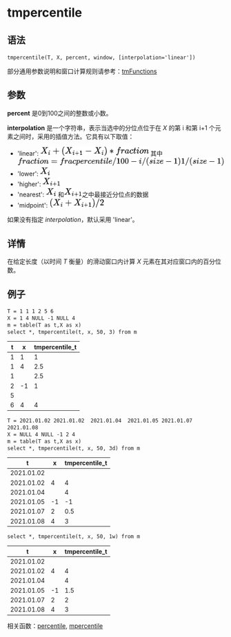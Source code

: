 # tmpercentile

## 语法

`tmpercentile(T, X, percent, window, [interpolation='linear'])`

部分通用参数说明和窗口计算规则请参考：[tmFunctions](../themes/tmFunctions.md)

## 参数

**percent** 是0到100之间的整数或小数。

**interpolation** 是一个字符串，表示当选中的分位点位于在 *X* 的第 i 和第 i+1
个元素之间时，采用的插值方法。它具有以下取值：

* 'linear': ![linear](../../images/tmlinear.png) 其中 ![fraction](../../images/tmfraction.png)
* 'lower': ![lower](../../images/xi.png)
* 'higher': ![higher](../../images/higher.png)
* 'nearest': ![lower](../../images/xi.png) 和![higher](../../images/higher.png)之中最接近分位点的数据
* 'midpoint': ![midpoint](../../images/midpoint.png)

如果没有指定 *interpolation*，默认采用 'linear'。

## 详情

在给定长度（以时间 *T* 衡量）的滑动窗口内计算 *X* 元素在其对应窗口内的百分位数。

## 例子

```
T = 1 1 1 2 5 6
X = 1 4 NULL -1 NULL 4
m = table(T as t,X as x)
select *, tmpercentile(t, x, 50, 3) from m
```

| t | x | tmpercentile\_t |
| --- | --- | --- |
| 1 | 1 | 1 |
| 1 | 4 | 2.5 |
| 1 |  | 2.5 |
| 2 | -1 | 1 |
| 5 |  |  |
| 6 | 4 | 4 |

```
T = 2021.01.02 2021.01.02  2021.01.04  2021.01.05 2021.01.07 2021.01.08
X = NULL 4 NULL -1 2 4
m = table(T as t,X as x)
select *, tmpercentile(t, x, 50, 3d) from m
```

| t | x | tmpercentile\_t |
| --- | --- | --- |
| 2021.01.02 |  |  |
| 2021.01.02 | 4 | 4 |
| 2021.01.04 |  | 4 |
| 2021.01.05 | -1 | -1 |
| 2021.01.07 | 2 | 0.5 |
| 2021.01.08 | 4 | 3 |

```
select *, tmpercentile(t, x, 50, 1w) from m
```

| t | x | tmpercentile\_t |
| --- | --- | --- |
| 2021.01.02 |  |  |
| 2021.01.02 | 4 | 4 |
| 2021.01.04 |  | 4 |
| 2021.01.05 | -1 | 1.5 |
| 2021.01.07 | 2 | 2 |
| 2021.01.08 | 4 | 3 |

相关函数：[percentile](../p/percentile.md), [mpercentile](../m/mpercentile.md)

